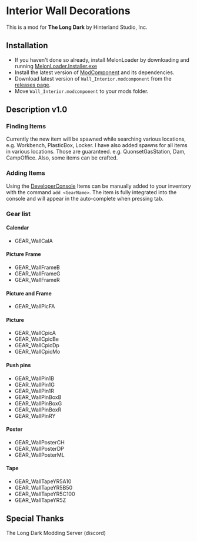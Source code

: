 # Interior Wall Decorations
This is a mod for **The Long Dark** by Hinterland Studio, Inc.

## Installation
* If you haven't done so already, install MelonLoader by downloading and running [MelonLoader.Installer.exe](https://github.com/HerpDerpinstine/MelonLoader/releases/latest/download/MelonLoader.Installer.exe)
* Install the latest version of [ModComponent](https://github.com/ds5678/ModComponent) and its dependencies.
* Download latest version of `Wall_Interior.modcomponent` from the [releases page](https://github.com/stmSantana/InteriorWallDecorations/releases/latest).
* Move `Wall_Interior.modcomponent` to your mods folder.

## Description v1.0

### Finding Items
Currently the new item will be spawned while searching various locations, e.g. Workbench, PlasticBox, Locker.
I have also added spawns for all items in various locations. Those are guaranteed. e.g. QuonsetGasStation, Dam, CampOffice.
Also, some items can be crafted.

### Adding Items
Using the [DeveloperConsole](https://github.com/FINDarkside/TLD-Developer-Console) Items can be manually added to your inventory with the command `add <GearName>`.
The item is fully integrated into the console and will appear in the auto-complete when pressing tab.

### Gear list
#### Calendar
- GEAR_WallCalA

#### Picture Frame
- GEAR_WallFrameB
- GEAR_WallFrameG
- GEAR_WallFrameR

#### Picture and Frame
- GEAR_WallPicFA

#### Picture
- GEAR_WallCpicA
- GEAR_WallCpicBe
- GEAR_WallCpicDp
- GEAR_WallCpicMo

#### Push pins
- GEAR_WallPin1B
- GEAR_WallPin1G
- GEAR_WallPin1R
- GEAR_WallPinBoxB
- GEAR_WallPinBoxG
- GEAR_WallPinBoxR
- GEAR_WallPinRY

#### Poster
- GEAR_WallPosterCH
- GEAR_WallPosterDP
- GEAR_WallPosterML

#### Tape
- GEAR_WallTapeYR5A10
- GEAR_WallTapeYR5B50
- GEAR_WallTapeYR5C100
- GEAR_WallTapeYR5Z

## Special Thanks
The Long Dark Modding Server (discord)
